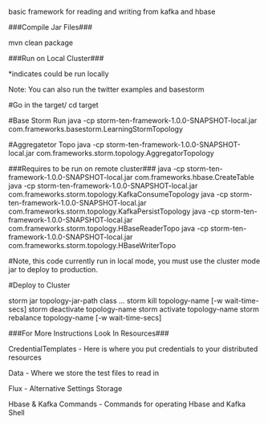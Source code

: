 basic framework for reading and writing from kafka and hbase

###Compile Jar Files###

mvn clean package

###Run on Local Cluster###

*indicates could be run locally

Note: You can also run the twitter examples and basestorm

#Go in the target/
cd target

#Base Storm Run
java -cp storm-ten-framework-1.0.0-SNAPSHOT-local.jar com.frameworks.basestorm.LearningStormTopology

#Aggregatetor Topo
java -cp storm-ten-framework-1.0.0-SNAPSHOT-local.jar com.frameworks.storm.topology.AggregatorTopology

###Requires to be run on remote cluster###
java -cp storm-ten-framework-1.0.0-SNAPSHOT-local.jar com.frameworks.hbase.CreateTable
java -cp storm-ten-framework-1.0.0-SNAPSHOT-local.jar com.frameworks.storm.topology.KafkaConsumeTopology
java -cp storm-ten-framework-1.0.0-SNAPSHOT-local.jar com.frameworks.storm.topology.KafkaPersistTopology
java -cp storm-ten-framework-1.0.0-SNAPSHOT-local.jar com.frameworks.storm.topology.HBaseReaderTopo
java -cp storm-ten-framework-1.0.0-SNAPSHOT-local.jar com.frameworks.storm.topology.HBaseWriterTopo

#Note, this code currently run in local mode, you must use the cluster mode jar to deploy to production.

#Deploy to Cluster

storm jar topology-jar-path class ...
storm kill topology-name [-w wait-time-secs]
storm deactivate topology-name
storm activate topology-name
storm rebalance topology-name [-w wait-time-secs]

###For More Instructions Look In Resources###

CredentialTemplates - Here is where you put credentials to your distributed resources

Data - Where we store the test files to read in

Flux - Alternative Settings Storage

Hbase & Kafka Commands - Commands for operating Hbase and Kafka Shell




